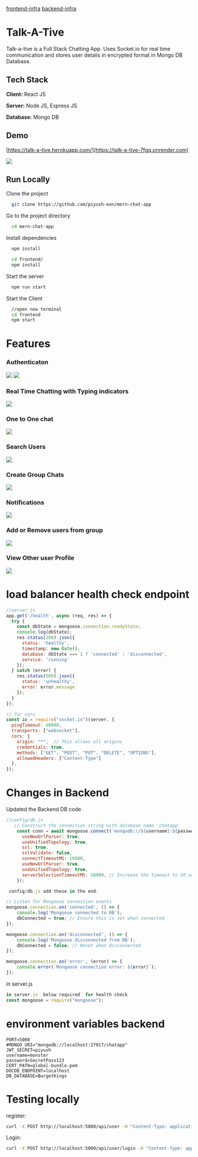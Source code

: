 <a href="https://github.com/mallikharjuna160003/frontend-infra">frontend-infra</a>
<a href="https://github.com/mallikharjuna160003/backend-infra">backend-infra</a>

# Talk-A-Tive

Talk-a-tive is a Full Stack Chatting App.
Uses Socket.io for real time communication and stores user details in encrypted format in Mongo DB Database.
## Tech Stack

**Client:** React JS

**Server:** Node JS, Express JS

**Database:** Mongo DB
  
## Demo

[https://talk-a-tive.herokuapp.com/](https://talk-a-tive-7fgq.onrender.com)

![](https://github.com/piyush-eon/mern-chat-app/blob/master/screenshots/group%20%2B%20notif.PNG)
## Run Locally

Clone the project

```bash
  git clone https://github.com/piyush-eon/mern-chat-app
```

Go to the project directory

```bash
  cd mern-chat-app
```

Install dependencies

```bash
  npm install
```

```bash
  cd frontend/
  npm install
```

Start the server

```bash
  npm run start
```
Start the Client

```bash
  //open now terminal
  cd frontend
  npm start
```

  
# Features

### Authenticaton
![](https://github.com/piyush-eon/mern-chat-app/blob/master/screenshots/login.PNG)
![](https://github.com/piyush-eon/mern-chat-app/blob/master/screenshots/signup.PNG)
### Real Time Chatting with Typing indicators
![](https://github.com/piyush-eon/mern-chat-app/blob/master/screenshots/real-time.PNG)
### One to One chat
![](https://github.com/piyush-eon/mern-chat-app/blob/master/screenshots/mainscreen.PNG)
### Search Users
![](https://github.com/piyush-eon/mern-chat-app/blob/master/screenshots/search.PNG)
### Create Group Chats
![](https://github.com/piyush-eon/mern-chat-app/blob/master/screenshots/new%20grp.PNG)
### Notifications 
![](https://github.com/piyush-eon/mern-chat-app/blob/master/screenshots/group%20%2B%20notif.PNG)
### Add or Remove users from group
![](https://github.com/piyush-eon/mern-chat-app/blob/master/screenshots/add%20rem.PNG)
### View Other user Profile
![](https://github.com/piyush-eon/mern-chat-app/blob/master/screenshots/profile.PNG)

# load balancer health check endpoint

```js
//server.js
app.get('/health', async (req, res) => {
  try {
    const dbState = mongoose.connection.readyState;
    console.log(dbState);
    res.status(200).json({
      status: 'healthy',
      timestamp: new Date(),
      database: dbState === 1 ? 'connected' : 'disconnected',
      service: 'running'
    });
  } catch (error) {
    res.status(500).json({
      status: 'unhealthy',
      error: error.message
    });
  }
});

// for cors
const io = require("socket.io")(server, {
  pingTimeout: 60000,
  transports: ["websocket"],
  cors: {
    origin: "*",  // This allows all origins
    credentials: true,
    methods: ["GET", "POST", "PUT", "DELETE", "OPTIONS"],
    allowedHeaders: ["Content-Type"]
  },
});

```



# Changes in Backend 
Updated the Backend DB code

```js
//config/db.js
   // Construct the connection string with database name 'chatapp'
    const conn = await mongoose.connect(`mongodb://${username}:${password}@${endpoint}:${port}/${databaseName}?tls=true&tlsCAFile=./global-bundle.pem&replicaSet=rs0&readPreference=secondaryPreferred&retryWrites=false&tlsAllowInvalidHostnames=true&directConnection=true`,{
      useNewUrlParser: true,
      useUnifiedTopology: true,
      ssl: true,
      sslValidate: false,
      connectTimeoutMS: 10000,
      useNewUrlParser: true,
      useUnifiedTopology: true,
      serverSelectionTimeoutMS: 20000, // Increase the timeout to 20 seconds
    });

 config/db.js add these in the end.

// Listen for Mongoose connection events
mongoose.connection.on('connected', () => {
    console.log('Mongoose connected to DB');
    dbConnected = true; // Ensure this is set when connected
});

mongoose.connection.on('disconnected', () => {
    console.log('Mongoose disconnected from DB');
    dbConnected = false; // Reset when disconnected
});

mongoose.connection.on('error', (error) => {
    console.error(`Mongoose connection error: ${error}`);
});
```
in server.js

```js
in server.js  below required  for health check
const mongoose = require("mongoose"); 

```
# environment variables backend
```
PORT=5000
#MONGO_URI="mongodb://localhost:27017/chatapp"
JWT_SECRET=piyush
username=monster
password=SecretPass123
CERT_PATH=global-bundle.pem
DOCDB_ENDPOINT=localhost
DB_DATABASE=BurgetKings
```


# Testing locally
register:
```sh
curl -X POST http://localhost:5000/api/user -H "Content-Type: application/json" -d '{"name":"test","email": "testuser@example.com", "password": "123456"}'

```
Login:
```sh
curl -X POST http://localhost:5000/api/user/login -H "Content-Type: application/json" -d '{"email": "testuser@example.com", "password": "123456"}'
```



